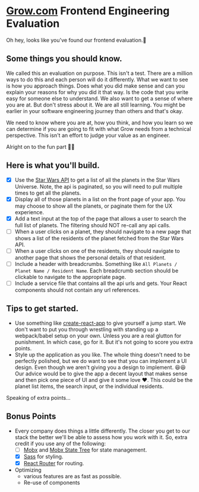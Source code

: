[Grow.com](https://grow.com) Frontend Engineering Evaluation
=========

Oh hey, looks like you've found our frontend evaluation.🚀

## Some things you should know.
We called this an evaluation on purpose. This isn't a test. There are a million ways to do this and each person will do it differently. What we want to see is how you approach things. Does what you did make sense and can you explain your reasons for why you did it that way. Is the code that you write easy for someone else to understand. We also want to get a sense of where you are at. But don't stress about it. We are all still learning. You might be earlier in your software engineering journey than others and that's okay.

We need to know where you are at, how you think, and how you learn so we can determine if you are going to fit with what Grow needs from a technical perspective. This isn't an effort to judge your value as an engineer.

Alright on to the fun part 🎉🎉

## Here is what you'll build.
- [x] Use the [Star Wars API](https://swapi.dev/) to get a list of all the planets in the Star Wars Universe. Note, the api is paginated, so you will need to pull multiple times to get all the planets.
- [x] Display all of those planets in a list on the front page of your app. You may choose to show all the planets, or paginate them for the UX experience.
- [x] Add a text input at the top of the page that allows a user to search the full list of planets. The filtering should NOT re-call any api calls.
- [ ] When a user clicks on a planet, they should navigate to a new page that shows a list of the residents of the planet fetched from the Star Wars API.
- [ ] When a user clicks on one of the residents, they should navigate to another page that shows the personal details of that resident.
- [ ] Include a header with breadcrumbs. Something like `All Planets / Planet Name / Resident Name`. Each breadcrumb section should be clickable to navigate to the appropriate page.
- [ ] Include a service file that contains all the api urls and gets. Your React components should not contain any url references.

## Tips to get started.
- Use something like [create-react-app](https://reactjs.org/docs/create-a-new-react-app.html#create-react-app) to give yourself a jump start. We don't want to put you through wrestling with standing up a webpack/babel setup on your own. Unless you are a real glutton for punishment. In which case, go for it. But it's not going to score you extra points.
- Style up the application as you like. The whole thing doesn't need to be perfectly polished, but we do want to see that you can implement a UI design. Even though we aren't giving you a design to implement. 😆😆 Our advice would be to give the app a decent layout that makes sense and then pick one piece of UI and give it some love ❤. This could be the planet list items, the search input, or the individual residents.

Speaking of extra points...

## Bonus Points
- Every company does things a little differently. The closer you get to our stack the better we'll be able to assess how you work with it. So, extra credit if you use any of the following:
  - [ ] [Mobx](https://mobx.js.org) and [Mobx State Tree](https://mobx-state-tree.js.org) for state management.
  - [X] [Sass](https://sass-lang.com/) for styling.
  - [X] [React Router](https://reacttraining.com/react-router/) for routing.
- Optimizing
  - various features are as fast as possible.
  - Re-use of components
